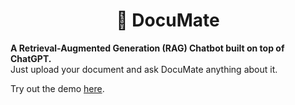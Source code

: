 <h1 align='center'>📂 DocuMate</h1>

 **A Retrieval-Augmented Generation (RAG) Chatbot built on top of ChatGPT.**  
 Just upload your document and ask DocuMate anything about it.

 Try out the demo [here](https://docu-mate.streamlit.app/).
